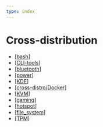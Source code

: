 ```yaml
---
type: index
---
```


# Cross-distribution

- [[bash]]
- [[CLI-tools]]
- [[bluetooth]]
- [[power]]
- [[KDE]]
- [[cross-distro/Docker]]
- [[KVM]]
- [[gaming]]
- [[hotspot]]
- [[file_system]]
- [[TPM]]

[//begin]: # "Autogenerated link references for markdown compatibility"
[bash]: bash.md "Bash Usage"
[CLI-tools]: CLI-tools.md "Commonly Used Command-line Tools"
[bluetooth]: bluetooth.md "Use the Same Bluetooth Device on Linux and Windows Dual Boot System"
[power]: power.md "Power Management"
[KDE]: KDE.md "KDE Plasma Tweak"
[cross-distro/Docker]: Docker.md "Docker Usage"
[KVM]: KVM.md "Kernel-based Virtual Machine Usage"
[gaming]: gaming.md "Gaming on Linux"
[hotspot]: hotspot.md "Create Hotspot on Linux"
[file_system]: file_system.md "File Systems"
[TPM]: TPM.md "Trusted Platform Module"
[//end]: # "Autogenerated link references"
